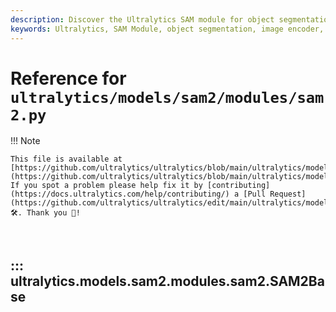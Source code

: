 ```yaml
---
description: Discover the Ultralytics SAM module for object segmentation. Learn about its components, such as image encoders and mask decoders, in this comprehensive guide.
keywords: Ultralytics, SAM Module, object segmentation, image encoder, mask decoder, prompt encoder, AI, machine learning
---
```


# Reference for `ultralytics/models/sam2/modules/sam2.py`

!!! Note

    This file is available at [https://github.com/ultralytics/ultralytics/blob/main/ultralytics/models/sam2/modules/sam2.py](https://github.com/ultralytics/ultralytics/blob/main/ultralytics/models/sam2/modules/sam2.py). If you spot a problem please help fix it by [contributing](https://docs.ultralytics.com/help/contributing/) a [Pull Request](https://github.com/ultralytics/ultralytics/edit/main/ultralytics/models/sam2/modules/sam2.py) 🛠️. Thank you 🙏!

<br>

## ::: ultralytics.models.sam2.modules.sam2.SAM2Base

<br><br>
